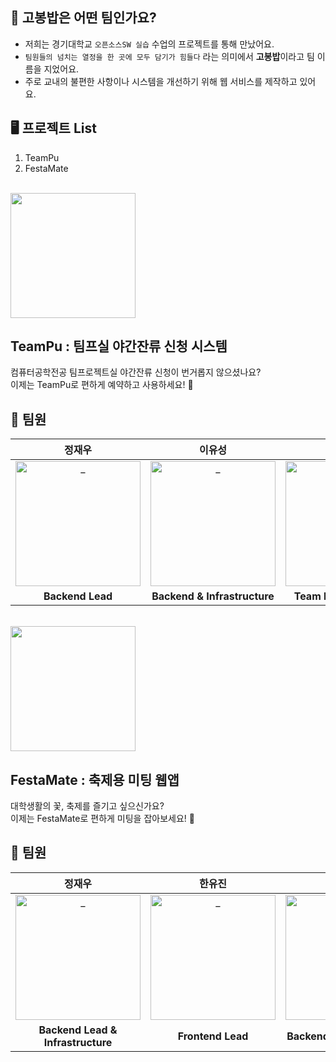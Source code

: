 ## 🤔 고봉밥은 어떤 팀인가요?
- 저희는 경기대학교 `오픈소스SW 실습` 수업의 프로젝트를 통해 만났어요.
- `팀원들의 넘치는 열정을 한 곳에 모두 담기가 힘들다` 라는 의미에서 **고봉밥**이라고 팀 이름을 지었어요.
- 주로 교내의 불편한 사항이나 시스템을 개선하기 위해 웹 서비스를 제작하고 있어요.

## 

## 🖥️  프로젝트 List
1. TeamPu
2. FestaMate

</br>
<img src="https://github.com/user-attachments/assets/abec3805-cd45-4d3d-99ae-638e38b00fcb" width="200px">

## TeamPu : 팀프실 야간잔류 신청 시스템
컴퓨터공학전공 팀프로젝트실 야간잔류 신청이 번거롭지 않으셨나요?<br>
이제는 TeamPu로 편하게 예약하고 사용하세요! 🎉


## 👥 팀원
<div align=center>

| 정재우 | 이유성 | 김진형 | 김아현 | 이정근 | 한유진 |
|:---:|:---:|:---:|:---:|:---:|:---:|
| <a href="https://github.com/Muokok"> <img src="https://upload.wikimedia.org/wikipedia/en/c/c7/Chill_guy_original_artwork.jpg" width=200px alt="_"/> </a> | <a href="https://github.com/Muokok"> <img src="https://upload.wikimedia.org/wikipedia/en/c/c7/Chill_guy_original_artwork.jpg" width=200px alt="_"/> </a> | <a href="https://github.com/Muokok"> <img src="https://avatars.githubusercontent.com/u/131960164?v=4" width=200px alt="_"/> </a> | <a href="https://github.com/ahyeonkong"> <img src="https://avatars.githubusercontent.com/ahyeonkong" width=200px alt="_"/> </a> | <a href="https://github.com/Muokok"> <img src="https://upload.wikimedia.org/wikipedia/en/c/c7/Chill_guy_original_artwork.jpg" width=200px alt="_"/> </a> | <a href="https://github.com/Muokok"> <img src="https://upload.wikimedia.org/wikipedia/en/c/c7/Chill_guy_original_artwork.jpg" width=200px alt="_"/> </a> |
| **Backend Lead** | **Backend & Infrastructure** | **Team Lead & Backend** | **Backend & Infrastructure** | **Infrastructure Lead** | **Frontend Lead** |
</div>

</br>
<img src="https://github.com/user-attachments/assets/8d763b0b-9453-40a5-85b8-3abf332d78ed" width="200px">

## FestaMate : 축제용 미팅 웹앱
대학생활의 꽃, 축제를 즐기고 싶으신가요?<br>
이제는 FestaMate로 편하게 미팅을 잡아보세요! 🎉


## 👥 팀원
<div align=center>


| 정재우 | 한유진 | 김진형 | 김아현 |
|:---:|:---:|:---:|:---:|
| <a href="https://github.com/holyPigeon"> <img src="https://github.com/user-attachments/assets/0168000e-72db-40d0-b84f-ada3885883bb" width=200px height=200px alt="_"/> </a> | <a href="https://github.com/cho4u4o"> <img src="https://avatars.githubusercontent.com/u/128016678?v=4" width=200px alt="_"/> </a> | <a href="https://github.com/Muokok"> <img src="https://avatars.githubusercontent.com/u/131960164?v=4" width=200px alt="_"/> </a> | <a href="https://github.com/ahyeonkong"> <img src="https://avatars.githubusercontent.com/ahyeonkong" width=200px alt="_"/> </a> |
| **Backend Lead & Infrastructure** | **Frontend Lead** | **Backend & Infrastructure** | **Backend & Infrastructure** |










